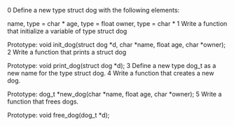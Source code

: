 0  Define a new type struct dog with the following elements:

name, type = char *
age, type = float
owner, type = char *
1  Write a function that initialize a variable of type struct dog

Prototype: void init_dog(struct dog *d, char *name, float age, char *owner);
2  Write a function that prints a struct dog

Prototype: void print_dog(struct dog *d);
3  Define a new type dog_t as a new name for the type struct dog.
4 Write a function that creates a new dog.

Prototype: dog_t *new_dog(char *name, float age, char *owner);
5  Write a function that frees dogs.

Prototype: void free_dog(dog_t *d);
